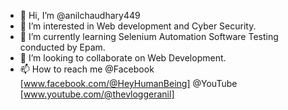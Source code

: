 - 👋 Hi, I’m @anilchaudhary449
- 👀 I’m interested in Web development and Cyber Security.
- 🌱 I’m currently learning Selenium Automation Software Testing conducted by Epam.
- 💞️ I’m looking to collaborate on Web Development.
- 📫 How to reach me @Facebook [www.facebook.com/@HeyHumanBeing]  @YouTube [www.youtube.com/@thevloggeranil]

<!---
anilchaudhary449/anilchaudhary449 is a ✨ special ✨ repository because its `README.md` (this file) appears on your GitHub profile.
You can click the Preview link to take a look at your changes.
--->
